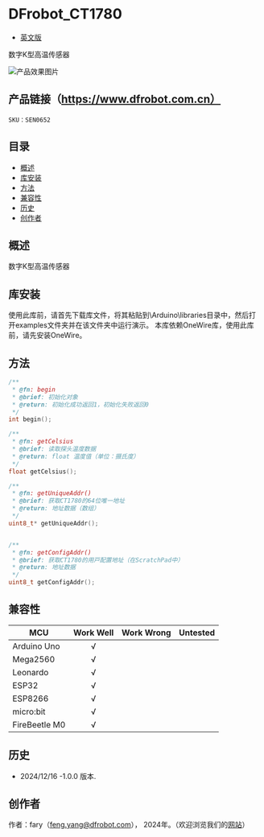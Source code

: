 # DFrobot_CT1780
- [英文版](./README.md)

数字K型高温传感器

![产品效果图片](./resources/images/CT1780.png)


## 产品链接（https://www.dfrobot.com.cn）

    SKU：SEN0652

## 目录

  * [概述](#概述)
  * [库安装](#库安装)
  * [方法](#方法)
  * [兼容性](#兼容性)
  * [历史](#历史)
  * [创作者](#创作者)

## 概述

数字K型高温传感器

## 库安装

使用此库前，请首先下载库文件，将其粘贴到\Arduino\libraries目录中，然后打开examples文件夹并在该文件夹中运行演示。
本库依赖OneWire库，使用此库前，请先安装OneWire。

## 方法

```C++
/**
 * @fn: begin
 * @brief: 初始化对象
 * @return: 初始化成功返回1，初始化失败返回0
 */
int begin();

/**
 * @fn: getCelsius
 * @brief: 读取探头温度数据
 * @return: float 温度值（单位：摄⽒度）
 */
float getCelsius();

/**
 * @fn: getUniqueAddr()
 * @brief: 获取CT1780的64位唯⼀地址
 * @return: 地址数据（数组）
 */
uint8_t* getUniqueAddr();


/**
 * @fn: getConfigAddr()
 * @brief: 获取CT1780的⽤⼾配置地址（在ScratchPad中）
 * @return: 地址数据
 */
uint8_t getConfigAddr();
```
## 兼容性
MCU                | Work Well    | Work Wrong   |   Untested   |
------------------ | :----------: | :----------: | :----------: | 
Arduino Uno        |      √       |              |              |
Mega2560           |      √       |              |              |
Leonardo           |      √       |              |              |
ESP32              |      √       |              |              |
ESP8266            |      √       |              |              |
micro:bit          |      √       |              |              |
FireBeetle M0      |      √       |              |              |

## 历史

- 2024/12/16 -1.0.0 版本.

## 创作者

作者：fary（feng.yang@dfrobot.com）， 2024年。（欢迎浏览我们的[网站](https://www.dfrobot.com/)）





